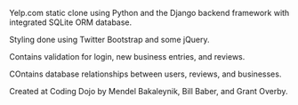 Yelp.com static clone using Python and the Django backend framework with integrated SQLite ORM database.

Styling done using Twitter Bootstrap and some jQuery. 

Contains validation for login, new business entries, and reviews.

COntains database relationships between users, reviews, and businesses. 

Created at Coding Dojo by Mendel Bakaleynik, Bill Baber, and Grant Overby.
